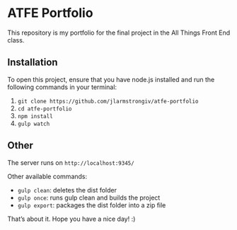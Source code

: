# ATFE Portfolio

This repository is my portfolio for the final project in the All Things Front End class.  

## Installation

To open this project, ensure that you have node.js installed and run the following commands in your terminal:

1. `git clone https://github.com/jlarmstrongiv/atfe-portfolio`
2. `cd atfe-portfolio`
3. `npm install`
4. `gulp watch`

## Other

The server runs on `http://localhost:9345/`

Other available commands:

- `gulp clean`:  deletes the dist folder
- `gulp once`:  runs gulp clean and builds the project
- `gulp export`:  packages the dist folder into a zip file

That’s about it.  Hope you have a nice day! :) 